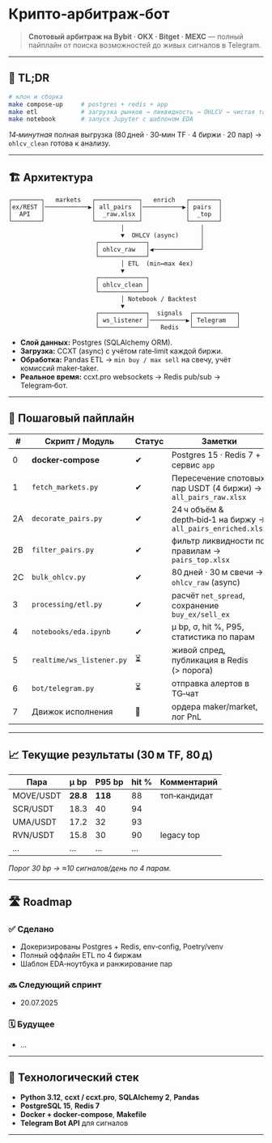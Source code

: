 # Крипто‑арбитраж‑бот

> **Спотовый арбитраж на Bybit · OKX · Bitget · MEXC** — полный пайплайн от поиска возможностей до живых сигналов в Telegram.

---

## 🚀 TL;DR

```bash
# клон и сборка
make compose-up     # postgres + redis + app
make etl            # загрузка рынков → ликвидность → OHLCV → чистая таблица
make notebook       # запуск Jupyter c шаблоном EDA
```

*14‑минутная* полная выгрузка (80 дней · 30‑мин TF · 4 биржи · 20 пар) → `ohlcv_clean` готова к анализу.

---

## 🏗️ Архитектура

```
┌────────┐   markets   ┌────────────┐   enrich   ┌────────┐
│ex/REST │────────────▶│ all_pairs  │───────────▶│ pairs  │
│  API   │             │  _raw.xlsx │            │  _top  │
└────────┘             └────────────┘            └────────┘
                               │                     │
                               ▼  OHLCV (async)      │
                        ┌─────────────┐              │
                        │ ohlcv_raw   │◀─────────────┘
                        └─────────────┘
                               │ ETL  (min↔max 4ex)
                               ▼
                        ┌─────────────┐
                        │ ohlcv_clean │
                        └─────────────┘
                               │ Notebook / Backtest
                               ▼
                        ┌─────────────┐  signals  ┌────────────┐
                        │ ws_listener │──────────▶│ Telegram   │
                        └─────────────┘   Redis   └────────────┘
```

- **Слой данных:** Postgres (SQLAlchemy ORM).
- **Загрузка:** CCXT (async) с учётом rate‑limit каждой биржи.
- **Обработка:** Pandas ETL → `min buy / max sell` на свечу, учёт комиссий maker‑taker.
- **Реальное время:** ccxt.pro websockets → Redis pub/sub → Telegram‑бот.

---

## 📑 Пошаговый пайплайн

| #  | Скрипт / Модуль           | Статус | Заметки                                                        |
| -- | ------------------------- | ------ | -------------------------------------------------------------- |
| 0  | **docker‑compose**        | ✔      | Postgres 15 · Redis 7 + сервис `app`                           |
| 1  | `fetch_markets.py`        | ✔      | Пересечение спотовых пар USDT (4 биржи) → `all_pairs_raw.xlsx` |
| 2A | `decorate_pairs.py`       | ✔      | 24 ч объём & depth‑bid‑1 на биржу → `all_pairs_enriched.xlsx`  |
| 2B | `filter_pairs.py`         | ✔      | фильтр ликвидности по правилам → `pairs_top.xlsx`              |
| 2C | `bulk_ohlcv.py`           | ✔      | 80 дней · 30 м свечи → `ohlcv_raw` (async)                     |
| 3  | `processing/etl.py`       | ✔      | расчёт `net_spread`, сохранение `buy_ex/sell_ex`               |
| 4  | `notebooks/eda.ipynb`     | ✔      | μ bp, σ, hit %, P95, статистика по парам                       |
| 5  | `realtime/ws_listener.py` | ⏳      | живой спред, публикация в Redis (> порога)                     |
| 6  | `bot/telegram.py`         | ⏳      | отправка алертов в TG‑чат                                      |
| 7  | Движок исполнения         | 🚧     | ордера maker/market, лог PnL                                   |

---

## 📈 Текущие результаты (30 м TF, 80 д)

| Пара      | μ bp     | P95 bp  | hit % | Комментарий  |
| --------- | -------- | ------- | ----- | ------------ |
| MOVE/USDT | **28.8** | **118** | 88    | топ‑кандидат |
| SCR/USDT  | 18.3     | 40      | 94    |              |
| UMA/USDT  | 17.2     | 32      | 93    |              |
| RVN/USDT  | 15.8     | 30      | 90    | legacy top   |
| *…*       | …        | …       | …     |              |

*Порог 30 bp → ≈10 сигналов/день по 4 парам.*

---

## 🛣️ Roadmap

### ✅ Сделано

- Докеризированы Postgres + Redis, env‑config, Poetry/venv
- Полный оффлайн ETL по 4 биржам
- Шаблон EDA‑ноутбука и ранжирование пар

### 🔜 Следующий спринт

- 20.07.2025

### 🗓️ Будущее

- …

---


## 🧰 Технологический стек

- **Python 3.12**, **ccxt / ccxt.pro**, **SQLAlchemy 2**, **Pandas**
- **PostgreSQL 15**, **Redis 7**
- **Docker + docker‑compose**, **Makefile**
- **Telegram Bot API** для сигналов

---



